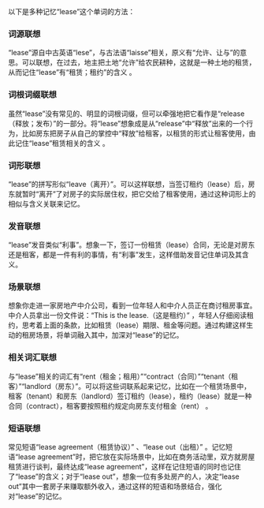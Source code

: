 以下是多种记忆“lease”这个单词的方法：

### 词源联想
“lease”源自中古英语“lese”，与古法语“laisse”相关，原义有“允许、让与”的意思。可以联想，在过去，地主把土地“允许”给农民耕种，这就是一种土地的租赁，从而记住“lease”有“租赁；租约”的含义 。

### 词根词缀联想
虽然“lease”没有常见的、明显的词根词缀，但可以牵强地把它看作是“release（释放；发布）”的一部分。将“lease”想象成是从“release”中“释放”出来的一个行为，比如房东把房子从自己的掌控中“释放”给租客，以租赁的形式让租客使用，由此记住“lease”租赁相关的含义 。

### 词形联想
“lease”的拼写形似“leave（离开）”。可以这样联想，当签订租约（lease）后，房东就暂时“离开”了对房子的实际居住权，把它交给了租客使用，通过这种词形上的相似与含义关联来记忆。

### 发音联想
“lease”发音类似“利事”。想象一下，签订一份租赁（lease）合同，无论是对房东还是租客，都是一件有利的事情，有“利事”发生，这样借助发音记住单词及其含义。

### 场景联想
想象你走进一家房地产中介公司，看到一位年轻人和中介人员正在商讨租房事宜。中介人员拿出一份文件说：“This is the lease.（这是租约）” ，年轻人仔细阅读租约，思考着上面的条款，比如租赁（lease）期限、租金等问题。通过构建这样生动的租房场景，将单词融入其中，加深对“lease”的记忆。

### 相关词汇联想
与“lease”相关的词汇有“rent（租金；租用）”“contract（合同）”“tenant（租客）”“landlord（房东）”。可以将这些词联系起来记忆，比如在一个租赁场景中，租客（tenant）和房东（landlord）签订租约（lease），租约（lease）就是一种合同（contract），租客要按照租约规定向房东支付租金（rent） 。

### 短语联想
常见短语“lease agreement（租赁协议）” 、“lease out（出租）” 。记忆短语“lease agreement”时，把它放在实际场景中，比如在商务活动里，双方就房屋租赁进行谈判，最终达成“lease agreement”，这样在记住短语的同时也记住了“lease”的含义；对于“lease out”，想象一位有多处房产的人，决定“lease out”其中一套房子来赚取额外收入，通过这样的短语和场景结合，强化对“lease”的记忆。 